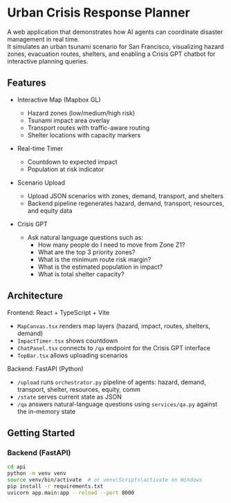 # Urban Crisis Response Planner

A web application that demonstrates how AI agents can coordinate disaster management in real time.  
It simulates an urban tsunami scenario for San Francisco, visualizing hazard zones, evacuation routes, shelters, and enabling a Crisis GPT chatbot for interactive planning queries.

## Features

- Interactive Map (Mapbox GL)  
  - Hazard zones (low/medium/high risk)  
  - Tsunami impact area overlay  
  - Transport routes with traffic-aware routing  
  - Shelter locations with capacity markers  

- Real-time Timer  
  - Countdown to expected impact  
  - Population at risk indicator  

- Scenario Upload  
  - Upload JSON scenarios with zones, demand, transport, and shelters  
  - Backend pipeline regenerates hazard, demand, transport, resources, and equity data  

- Crisis GPT  
  - Ask natural language questions such as:  
    - How many people do I need to move from Zone Z1?  
    - What are the top 3 priority zones?  
    - What is the minimum route risk margin?  
    - What is the estimated population in impact?  
    - What is total shelter capacity?  

## Architecture

Frontend: React + TypeScript + Vite  
- `MapCanvas.tsx` renders map layers (hazard, impact, routes, shelters, demand)  
- `ImpactTimer.tsx` shows countdown  
- `ChatPanel.tsx` connects to `/qa` endpoint for the Crisis GPT interface  
- `TopBar.tsx` allows uploading scenarios  

Backend: FastAPI (Python)  
- `/upload` runs `orchestrator.py` pipeline of agents: hazard, demand, transport, shelter, resources, equity, comm  
- `/state` serves current state as JSON  
- `/qa` answers natural-language questions using `services/qa.py` against the in-memory state  

## Getting Started

### Backend (FastAPI)
```bash
cd api
python -m venv venv
source venv/bin/activate  # or venv\Scripts\activate on Windows
pip install -r requirements.txt
uvicorn app.main:app --reload --port 8000
